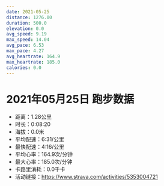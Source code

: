 ```yaml
---
date: 2021-05-25
distance: 1276.00
duration: 500.0
elevation: 0.0
avg_speed: 9.19
max_speed: 14.04
avg_pace: 6.53
max_pace: 4.27
avg_heartrate: 164.9
max_heartrate: 185.0
calories: 0.0
---
```


# 2021年05月25日 跑步数据

- 距离：1.28公里
- 时长：0:08:20
- 海拔：0.0米
- 平均配速：6:31/公里
- 最快配速：4:16/公里
- 平均心率：164.9次/分钟
- 最大心率：185.0次/分钟
- 卡路里消耗：0.0千卡
- 活动链接：https://www.strava.com/activities/5353004721
